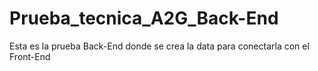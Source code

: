 # Prueba_tecnica_A2G_Back-End
Esta es la prueba Back-End donde se crea la data para conectarla con el Front-End
